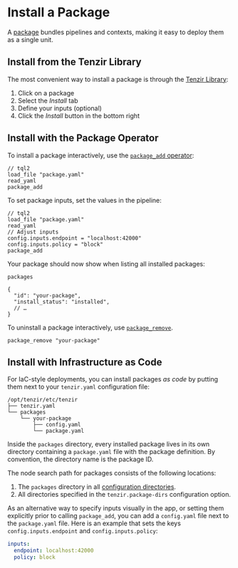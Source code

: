# Install a Package

A [package](../packages.md) bundles pipelines and contexts, making it easy to
deploy them as a single unit.

## Install from the Tenzir Library

The most convenient way to install a package is through the [Tenzir
Library](https://app.tenzir.com/library):

1. Click on a package
2. Select the *Install* tab
3. Define your inputs (optional)
4. Click the *Install* button in the bottom right

## Install with the Package Operator

To install a package interactively, use the [`package_add`
operator](../operators/package.md):

```tql
// tql2
load_file "package.yaml"
read_yaml
package_add
```

To set package inputs, set the values in the pipeline:

```tql
// tql2
load_file "package.yaml"
read_yaml
// Adjust inputs
config.inputs.endpoint = "localhost:42000"
config.inputs.policy = "block"
package_add
```

Your package should now show when listing all installed packages:

```tql
packages
```

```json5
{
  "id": "your-package",
  "install_status": "installed",
  // …
}
```

To uninstall a package interactively, use
[`package_remove`](../operators/package.md).

```tql
package_remove "your-package"
```

## Install with Infrastructure as Code

For IaC-style deployments, you can install packages *as code* by putting them
next to your `tenzir.yaml` configuration file:

```
/opt/tenzir/etc/tenzir
├── tenzir.yaml
└── packages
    └── your-package
        ├── config.yaml
        └── package.yaml
```

Inside the `packages` directory, every installed package lives in its own
directory containing a `package.yaml` file with the package definition. By
convention, the directory name is the package ID.

The node search path for packages consists of the following locations:

1. The `packages` directory in all [configuration
   directories](../configuration.md#configuration-files).
2. All directories specified in the `tenzir.package-dirs` configuration option.

As an alternative way to specify inputs visually in the app, or setting them
explicitly prior to calling `package_add`, you can add a `config.yaml` file next
to the `package.yaml` file. Here is an example that sets the keys
`config.inputs.endpoint` and `config.inputs.policy`:

```yaml
inputs:
  endpoint: localhost:42000
  policy: block
```
